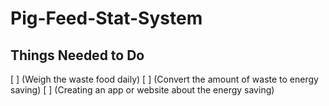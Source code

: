 # Pig-Feed-Stat-System
## Things Needed to Do
[ ] (Weigh the waste food daily)
[ ] (Convert the amount of waste to energy saving)
[ ] (Creating an app or website about the energy saving)